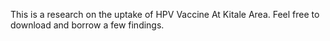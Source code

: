 This is a research on the uptake of HPV Vaccine At Kitale Area. Feel free to download and borrow a few findings.
